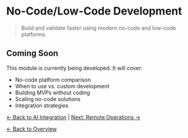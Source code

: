 # No-Code/Low-Code Development

> Build and validate faster using modern no-code and low-code platforms.

## Coming Soon

This module is currently being developed. It will cover:

- No-code platform comparison
- When to use vs. custom development
- Building MVPs without coding
- Scaling no-code solutions
- Integration strategies

[← Back to AI Integration](./ai-integration.md) | [Next: Remote Operations →](./remote-operations.md)

[← Back to Overview](../../README.md)